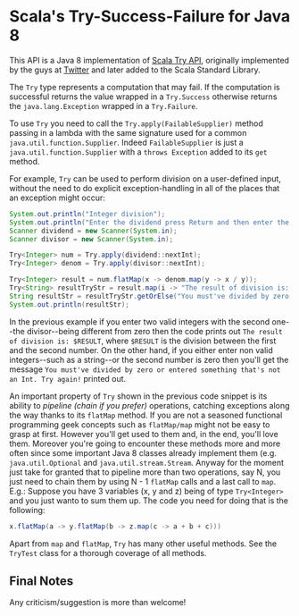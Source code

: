 # Scala's Try-Success-Failure for Java 8 #

This API is a Java 8 implementation of <a href="http://www.scala-lang.org/api/current/#scala.util.Try">Scala Try API</a>,
originally implemented by the guys at <a href="https://twitter.com/">Twitter</a> and later added to the Scala Standard Library.

The `Try` type represents a computation that may fail. If the computation is successful returns
the value wrapped in a `Try.Success` otherwise returns the
`java.lang.Exception` wrapped in a `Try.Failure`.

To use `Try` you need to call the `Try.apply(FailableSupplier)` method passing in a lambda with
the same signature used for a common `java.util.function.Supplier`.
Indeed `FailableSupplier` is just a `java.util.function.Supplier` with a
`throws Exception` added to its `get` method.

For example, `Try` can be used to perform division on a user-defined input, without the need to do explicit
exception-handling in all of the places that an exception might occur:

```java
System.out.println("Integer division");
System.out.println("Enter the dividend press Return and then enter the divisor: ");
Scanner dividend = new Scanner(System.in);
Scanner divisor = new Scanner(System.in);

Try<Integer> num = Try.apply(dividend::nextInt);
Try<Integer> denom = Try.apply(divisor::nextInt);

Try<Integer> result = num.flatMap(x -> denom.map(y -> x / y));
Try<String> resultTryStr = result.map(i -> "The result of division is: " + i);
String resultStr = resultTryStr.getOrElse("You must've divided by zero or entered something that's not an Int. Try again!");
System.out.println(resultStr);
```
In the previous example if you enter two valid integers with the second one--the divisor--being different from zero
then the code prints out `The result of division is: $RESULT`, where `$RESULT` is the division between the first
and the second number. On the other hand, if you either enter non valid integers--such as a string--or the second
number is zero then you'll get the message `You must've divided by zero or entered something that's not an Int. Try again!`
printed out.

An important property of `Try` shown in the previous code snippet is its ability
to *pipeline (chain if you prefer)*  operations, catching exceptions along the way thanks to its `flatMap` method.
If you are not a seasoned functional programming geek concepts such as `flatMap/map` might not be easy to grasp
at first. However you'll get used to them and, in the end, you'll love them. Moreover you're going to encounter
these methods more and more often since some important Java 8 classes already implement them
(e.g. `java.util.Optional` and `java.util.stream.Stream`. Anyway for the moment just take for
granted that to pipeline more than two operations, say N, you just need to chain them by using N - 1
`flatMap` calls and a last call to `map`. E.g.: Suppose you have 3 variables (x, y and z) being
of type `Try<Integer>` and you just wanto to sum them up. The code you need for doing that is the
following:

```java
x.flatMap(a -> y.flatMap(b -> z.map(c -> a + b + c)))
```

Apart from `map` and `flatMap`, `Try` has many other useful methods. See the `TryTest`
class for a thorough coverage of all methods.

## Final Notes ##
Any criticism/suggestion is more than welcome!
